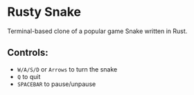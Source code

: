 # Rusty Snake

Terminal-based clone of a popular game Snake written in Rust.  

## Controls:

  - `W/A/S/D` or `Arrows` to turn the snake
  - `Q` to quit
  - `SPACEBAR` to pause/unpause
